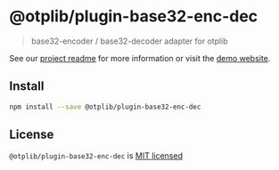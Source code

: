# @otplib/plugin-base32-enc-dec

> base32-encoder / base32-decoder adapter for otplib

See our [project readme][project-v-readme] for more information
or visit the [demo website][project-v-site].

## Install

```bash
npm install --save @otplib/plugin-base32-enc-dec
```

## License

`@otplib/plugin-base32-enc-dec` is [MIT licensed][project-license]

[project-license]: https://github.com/yeojz/otplib/blob/master/LICENSE
[project-v-readme]: https://github.com/yeojz/otplib/blob/master/packages/README.md#plugins---base32
[project-v-site]: https://otplib.yeojz.com
